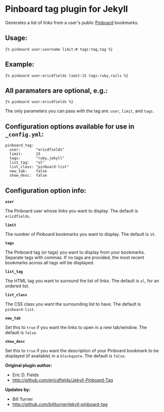# Pinboard tag plugin for Jekyll

Generates a list of links from a user's public [Pinboard](http://pinboard.in/) bookmarks.

## Usage:

    {% pinboard user:username limit:# tags:tag,tag %}

## Example:

    {% pinboard user:ericdfields limit:15 tags:ruby,rails %}

## All paramaters are optional, e.g.:

    {% pinboard user:ericdfields %}

The only parameters you can pass with the tag are: `user`, `limit`, and `tags`.

## Configuration options available for use in `_config.yml`:

    pinboard_tag:
      user:       "ericdfields"
      limit:      15
      tags:       "ruby,jekyll"
      list_tag:   "ol"
      list_class: "pinboard-list"
      new_tab:    false
      show_desc:  false

## Configuration option info:

**`user`**

The Pinboard user whose links you want to display. The default is `ericdfields`.

**`limit`**

The number of Pinboard bookmarks you want to display. The default is `15`.

**`tags`**

The Pinboard tag (or tags) you want to display from your bookmarks. Separate tags with commas. If no tags are provided, the most recent bookmarks across all tags will be displayed.

**`list_tag`**

The HTML tag you want to surround the list of links. The default is `ol`, for an ordered list.

**`list_class`**

The CSS class you want the surrounding list to have. The default is `pinboard-list`.

**`new_tab`**

Set this to `true` if you want the links to open in a new tab/window. The default is `false`.

**`show_desc`**

Set this to `true` if you want the description of your Pinboard bookmark to be displayed (if available) in a `blockquote`. The default is `false`.

**Original plugin author:**

* Eric D. Fields
* http://github.com/ericdfields/Jekyll-Pinboard-Tag

**Updates by:**

* Bill Turner
* http://github.com/billturner/jekyll-pinboard-tag
